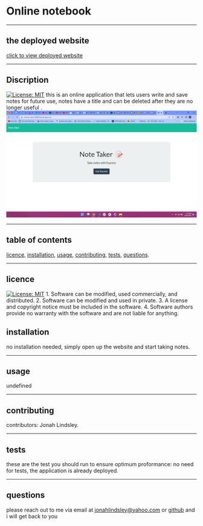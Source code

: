 
  # Online notebook  
  ***
  ## the deployed website  
  [click to view deployed website](https://intense-dusk-58904.herokuapp.com/)
  ***
  ## Discription 
  [![License: MIT](https://img.shields.io/badge/License-MIT-yellow.svg)](https://opensource.org/licenses/MIT)
  this is an online application that lets users write and save notes for future use, notes have a title and can be deleted after they are no longer useful   .  
  ![screenshot of deployed application.](./Develop\assets\deployed-note-taker.png)
  ***
  ## table of contents
  [licence](#licence), 
  [installation](#installation), 
  [usage](#usage), 
  [contributing](#contributing), 
  [tests](#tests), 
  [questions](#questions).
  ***
  ## licence 
   [![License: MIT](https://img.shields.io/badge/License-MIT-yellow.svg)](https://opensource.org/licenses/MIT)
    1. Software can be modified, used commercially, and distributed.
    2. Software can be modified and used in private.
    3. A license and copyright notice must be included in the software.
    4. Software authors provide no warranty with the software and are not liable for anything.
  ## installation
  no installation needed, simply open up the website and start taking notes.   
  ***
  ## usage
  undefined  
  ***
  ## contributing 
  contributors: Jonah Lindsley.  
  ***
  ##  tests
  these are the test you should run to ensure optimum proformance: no need for tests, the application is already deployed.  
  ***
  ## questions 
  please reach out to me via email at jonahlindsley@yahoo.com or [github](https://github.com/jonahlindsley) and i will get back to you 
